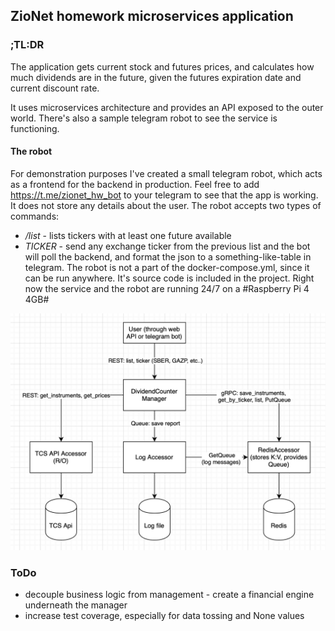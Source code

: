 ## ZioNet homework microservices application

### ;TL:DR

The application gets current stock and futures prices, and calculates how much dividends are in the future, given the futures expiration date and current discount rate. 

It uses microservices architecture and provides an API exposed to the outer world. There's also a sample telegram robot to see the service is functioning.

#### The robot

For demonstration purposes I've created a small telegram robot, which acts as a frontend for the backend in production. Feel free to add https://t.me/zionet_hw_bot to your telegram to see that the app is working. It does not store any details about the user. The robot accepts two types of commands: 
- */list* - lists tickers with at least one future available
- *TICKER* - send any exchange ticker from the previous list and the bot will poll the backend, and format the json to a something-like-table in telegram.
The robot is not a part of the docker-compose.yml, since it can be run anywhere. It's source code is included in the project. Right now the service and the robot are running 24/7 on a #Raspberry Pi 4 4GB#

![application scheme](https://github.com/holohup/div_bot_2.0/blob/main/img/scheme.png?raw=true)




### ToDo
- decouple business logic from management - create a financial engine underneath the manager
- increase test coverage, especially for data tossing and None values
